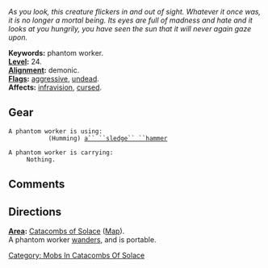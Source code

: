 *As you look, this creature flickers in and out of sight. Whatever it
once was, it is no longer a mortal being. Its eyes are full of madness
and hate and it looks at you hungrily, you have seen the sun that it
will never again gaze upon.*

**Keywords:** phantom worker.  
**[Level](Level.md "wikilink"):** 24.  
**[Alignment](Alignment.md "wikilink"):** demonic.  
**[Flags](:Category:_Mob_Types.md "wikilink"):**
[aggressive](Aggressive_Mobs.md "wikilink"),
[undead](Undead_Mobs.md "wikilink").  
**Affects:** [infravision](Infravision.md "wikilink"),
[cursed](Curse.md "wikilink").  

## Gear

`A phantom worker is using:`  
<wielded>`           (Humming) `[`a`` ``sledge`` ``hammer`](Sledge_Hammer.md "wikilink")

`A phantom worker is carrying:`  
`     Nothing.`

## Comments

## Directions

**[Area](:Category:_Areas.md "wikilink"):** [Catacombs of
Solace](:Category:_Catacombs_Of_Solace.md "wikilink")
([Map](Catacombs_Of_Solace_Map.md "wikilink")).  
A phantom worker [wanders](Wandering_Mobs.md "wikilink"), and is
portable.

[Category: Mobs In Catacombs Of
Solace](Category:_Mobs_In_Catacombs_Of_Solace "wikilink")

